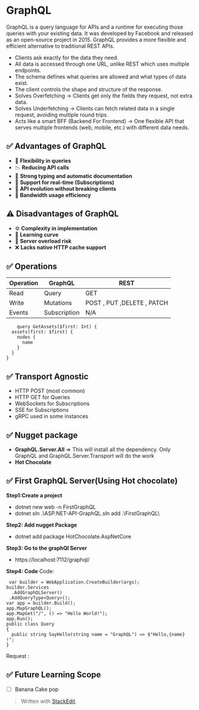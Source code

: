 # GraphQL
GraphQL is a query language for APIs and a runtime for executing those queries with your existing data. It was developed by Facebook and released as an open-source project in 2015. GraphQL provides a more flexible and efficient alternative to traditional REST APIs.

 - Clients ask exactly for the data they need.
 - All data is accessed through one URL, unlike REST which uses multiple endpoints.
 - The schema defines what queries are allowed and what types of data exist.
 - The client controls the shape and structure of the response.
 - Solves Overfetching → Clients get only the fields they request, not 		extra data.
 - Solves Underfetching → Clients can fetch related data in a single request, avoiding multiple round trips.
 - Acts like a smart BFF (Backend For Frontend) → One flexible API that serves multiple frontends (web, mobile, etc.) with different data needs.
 
 ## ✅ Advantages of GraphQL
 - 🔄 **Flexibility in queries**
 - 📉 **Reducing API calls**  
 - 🧾 **Strong typing and automatic documentation**  
 - 📡 **Support for real-time (Subscriptions)**  
 - 🚀 **API evolution without breaking clients**  
 - 📶 **Bandwidth usage efficiency**

 ## ⚠️ Disadvantages of GraphQL
 - ⚙️ **Complexity in implementation**  
 - 📘 **Learning curve**  
 - 🧠 **Server overload risk**  
 - ❌ **Lacks native HTTP cache support**
 
  ## ✅ Operations
  
|  Operation| GraphQL  | REST  | 
| - | - | - | 
| Read  | Query  | GET | 
| Write| Mutations | POST , PUT ,DELETE , PATCH | 
| Events | Subscription  | N/A | 

        query GetAssets($first: Int) {
      assets(first: $first) {
        nodes {
          name
        }
      }
    }
  ## ✅ Transport Agnostic
 -   HTTP POST (most common)
 -   HTTP GET for Queries
 -   WebSockets for Subscriptions
 -   SSE for Subscriptions
 -   gRPC used in some instances
 
 ## ✅ Nugget package 
 - **GraphQL.Server.All**  => This will install all the dependency. Only GraphQL and GraphQL.Server.Transport will do the work
 - **Hot Chocolate**
 
  ## ✅ First GraphQL Server(Using Hot chocolate)
  **Step1:Create a project**
 - dotnet new web -n FirstGraphQL
 - dotnet sln .\ASP.NET-API-GraphQL.sln add .\FirstGraphQL\
 
 **Step2: Add nugget Package**

 - dotnet add package HotChocolate.AspNetCore

  **Step3: Go to the graphQl Server**

 - https://localhost:7112/graphql/
 
 **Step4: Code**
 Code:

     var builder = WebApplication.CreateBuilder(args);  
    builder.Services  
      .AddGraphQLServer()  
     .AddQueryType<Query>();  
    var app = builder.Build();  
    app.MapGraphQL();  
    app.MapGet("/", () => "Hello World!");  
    app.Run();  
    public class Query  
    {  
      public string SayHello(string name = "GraphQL") => $"Hello,{name} !";  
    }
   Request :
   

 

  
  

 ## ✅ Future Learning Scope
 - [ ] Banana Cake pop



> Written with [StackEdit](https://stackedit.io/).
<!--stackedit_data:
eyJoaXN0b3J5IjpbLTEwNzAwMTAyNjgsMTIzODA4MjI0MiwxNj
c0NzA1MjQyLC0xNDg5NDQ0NjE2LDQ5MDAyOTQ0MCw4OTc4MjQ1
OTAsMTc4NDYyMDc5OSwxNzM0MTQ3MTk2LC01MDM4NzEyNzMsND
E4ODU1MDcsODMwNjE4OTMzLDE3NzA0MTg5MDAsNzMwOTk4MTE2
XX0=
-->